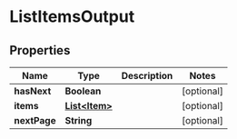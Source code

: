 

# ListItemsOutput


## Properties

| Name | Type | Description | Notes |
|------------ | ------------- | ------------- | -------------|
|**hasNext** | **Boolean** |  |  [optional] |
|**items** | [**List&lt;Item&gt;**](Item.md) |  |  [optional] |
|**nextPage** | **String** |  |  [optional] |



